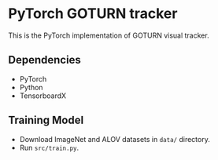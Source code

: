# PyTorch GOTURN tracker
This is the PyTorch implementation of GOTURN visual tracker.

## Dependencies

- PyTorch 
- Python
- TensorboardX

## Training Model 

- Download ImageNet and ALOV datasets in `data/` directory. 
- Run `src/train.py`. 
